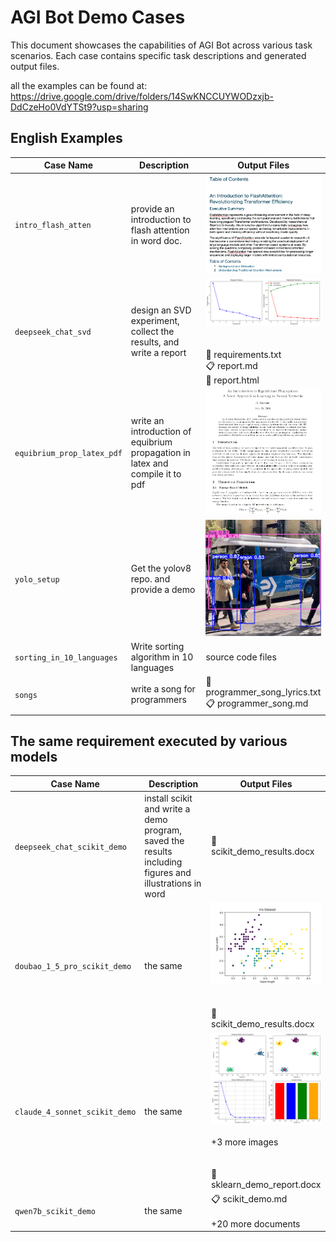# AGI Bot Demo Cases

This document showcases the capabilities of AGI Bot across various task scenarios. Each case contains specific task descriptions and generated output files.

all the examples can be found at: 
https://drive.google.com/drive/folders/14SwKNCCUYWODzxjb-DdCzeHo0VdYTSt9?usp=sharing

## English Examples

| Case Name | Description | Output Files |
|-----------|-------------|--------------|
| `intro_flash_atten` | provide an introduction to flash attention in word doc. |  <img src="images/flash_atten_report.png" alt="flash_atten_report.png" width="200"> |
| `deepseek_chat_svd` | design an SVD experiment, collect the results, and write a report | <img src="images/svd_results.png" alt="svd_results.png" width="200"><br/><br/><br/>📁 requirements.txt<br/>📋 report.md<br/>📁 report.html |
| `equibrium_prop_latex_pdf` | write an introduction of equibrium propagation in latex and compile it to pdf | <img src="images/eq_pdf.png" alt="eq_pdf.png" width="200"> |
| `yolo_setup` | Get the yolov8 repo. and provide a demo| <img src="images/yolodemo.png" alt="yolodemo.png" width="200"> |
| `sorting_in_10_languages` | Write sorting algorithm in 10 languages | source code files|
| `songs` | write a song for programmers | 📁 programmer_song_lyrics.txt<br/>📋 programmer_song.md|

## The same requirement executed by various models
| Case Name | Description | Output Files |
|-----------|-------------|--------------|
| `deepseek_chat_scikit_demo` | install scikit and write a demo program, saved the results including figures and illustrations in word | 📝 scikit_demo_results.docx |
| `doubao_1_5_pro_scikit_demo` | the same | <img src="images/iris_scatter_plot.png" alt="iris_scatter_plot.png" width="200"><br/><br/><br/>📝 scikit_demo_results.docx |
| `claude_4_sonnet_scikit_demo` | the same| <img src="images/clustering_results.png" alt="clustering_results.png" width="200"><br/><br/>+3 more images<br/><br/><br/>📝 sklearn_demo_report.docx |
| `qwen7b_scikit_demo` | the same | 📋 scikit_demo.md<br/><br/>+20 more documents |

